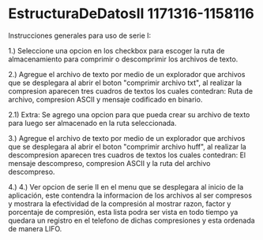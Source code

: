 # EstructuraDeDatosII 1171316-1158116

Instrucciones generales para uso de serie I:

1.) Seleccione una opcion en los checkbox para escoger la ruta de almacenamiento para comprimir o descomprimir los archivos de texto.

2.) Agregue el archivo de texto por medio de un explorador que archivos que se desplegara al abrir el boton "comprimir archivo txt", al realizar la compresion aparecen tres cuadros de textos los cuales contedran: Ruta de archivo, compresion ASCII y mensaje codificado en binario.

2.1) Extra: Se agrego una opcion para que pueda crear su archivo de texto para luego ser almacenado en la ruta seleccionada.

3.) Agregue el archivo de texto por medio de un explorador que archivos que se desplegara al abrir el boton "comprimir archivo huff", al realizar la descompresion aparecen tres cuadros de textos los cuales contedran: El mensaje descompreso, compresion ASCII y la ruta del archivo descompreso.

4.) 4.) Ver opcion de serie II en el menu que se desplegara al inicio de la aplicación, este contendra la informacion de los archivos al ser compresos y mostrara la efectividad de la compresión al mostrar razon, factor y porcentaje de compresión, esta lista podra ser vista en todo tiempo ya quedara un registro en el telefono de dichas compresiones y esta ordenada de manera LIFO.
